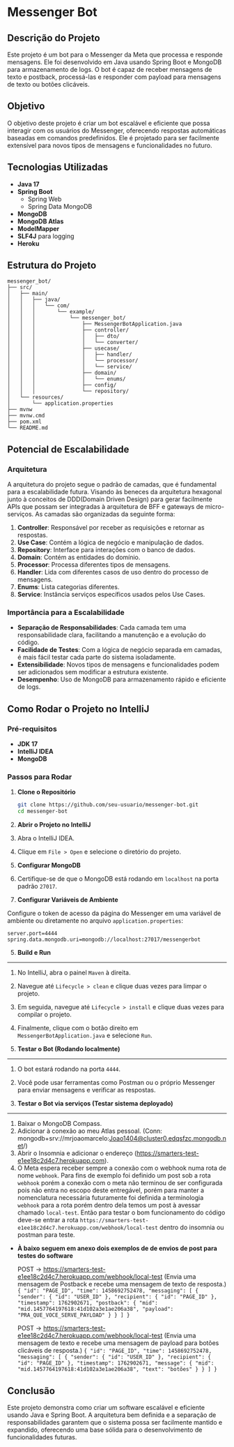 # Messenger Bot

## Descrição do Projeto

Este projeto é um bot para o Messenger da Meta que processa e responde mensagens. Ele foi desenvolvido em Java usando Spring Boot e MongoDB para armazenamento de logs. O bot é capaz de receber mensagens de texto e postback, processá-las e responder com payload para mensagens de texto ou botões clicáveis.

## Objetivo

O objetivo deste projeto é criar um bot escalável e eficiente que possa interagir com os usuários do Messenger, oferecendo respostas automáticas baseadas em comandos predefinidos. Ele é projetado para ser facilmente extensível para novos tipos de mensagens e funcionalidades no futuro.

## Tecnologias Utilizadas

- **Java 17**
- **Spring Boot**
  - Spring Web
  - Spring Data MongoDB
- **MongoDB**
- **MongoDB Atlas**
- **ModelMapper**
- **SLF4J** para logging
- **Heroku**

## Estrutura do Projeto

```
messenger_bot/
├── src/
│   ├── main/
│   │   ├── java/
│   │   │   └── com/
│   │   │       └── example/
│   │   │           └── messenger_bot/
│   │   │               ├── MessengerBotApplication.java
│   │   │               ├── controller/
│   │   │               │   ├── dto/
│   │   │               │   └── converter/
│   │   │               ├── usecase/
│   │   │               │   ├── handler/
│   │   │               │   └── processor/
│   │   │               │   └── service/
│   │   │               ├── domain/
│   │   │               │   └── enums/
│   │   │               ├── config/
│   │   │               └── repository/
│   └── resources/
│       └── application.properties
├── mvnw
├── mvnw.cmd
├── pom.xml
└── README.md
```

## Potencial de Escalabilidade

### Arquitetura

A arquitetura do projeto segue o padrão de camadas, que é fundamental para a escalabilidade futura. Visando às beneces da arquitetura hexagonal junto à conceitos de DDD(Domain Driven Design) para gerar facilmente APIs que possam ser integradas à arquitetura de BFF e gateways de micro-serviços. As camadas são organizadas da seguinte forma:

1. **Controller**: Responsável por receber as requisições e retornar as respostas.
2. **Use Case**: Contém a lógica de negócio e manipulação de dados.
3. **Repository**: Interface para interações com o banco de dados.
4. **Domain**: Contém as entidades do domínio.
5. **Processor**: Processa diferentes tipos de mensagens.
6. **Handler**: Lida com diferentes casos de uso dentro do processo de mensagens.
7. **Enums**: Lista categorias diferentes.
8. **Service**: Instância serviços específicos usados pelos Use Cases.

### Importância para a Escalabilidade

- **Separação de Responsabilidades**: Cada camada tem uma responsabilidade clara, facilitando a manutenção e a evolução do código.
- **Facilidade de Testes**: Com a lógica de negócio separada em camadas, é mais fácil testar cada parte do sistema isoladamente.
- **Extensibilidade**: Novos tipos de mensagens e funcionalidades podem ser adicionados sem modificar a estrutura existente.
- **Desempenho**: Uso de MongoDB para armazenamento rápido e eficiente de logs.

## Como Rodar o Projeto no IntelliJ

### Pré-requisitos

- **JDK 17**
- **IntelliJ IDEA**
- **MongoDB**

### Passos para Rodar

1. **Clone o Repositório**

   ```bash
   git clone https://github.com/seu-usuario/messenger-bot.git
   cd messenger-bot
   ```

2. **Abrir o Projeto no IntelliJ**

1. Abra o IntelliJ IDEA.
2. Clique em `File > Open` e selecione o diretório do projeto.

3. **Configurar MongoDB**

1. Certifique-se de que o MongoDB está rodando em `localhost` na porta padrão `27017`.

4. **Configurar Variáveis de Ambiente**

Configure o token de acesso da página do Messenger em uma variável de ambiente ou diretamente no arquivo `application.properties`:

```properties
server.port=4444
spring.data.mongodb.uri=mongodb://localhost:27017/messengerbot
```

5. **Build e Run**

----

1. No IntelliJ, abra o painel `Maven` à direita.
2. Navegue até `Lifecycle > clean` e clique duas vezes para limpar o projeto.
3. Em seguida, navegue até `Lifecycle > install` e clique duas vezes para compilar o projeto.
4. Finalmente, clique com o botão direito em `MessengerBotApplication.java` e selecione `Run`.

6. **Testar o Bot (Rodando localmente)**

----

1. O bot estará rodando na porta `4444`.
2. Você pode usar ferramentas como Postman ou o próprio Messenger para enviar mensagens e verificar as respostas.

7. **Testar o Bot via serviços (Testar sistema deployado)**

----

1. Baixar o MongoDB Compass.
2. Adicionar à conexão ao meu Atlas pessoal. (Conn: mongodb+srv://mrjoaomarcelo:Joao1404@cluster0.edqsfzc.mongodb.net/)
3. Abrir o Insomnia e adicionar o endereço (https://smarters-test-e1ee18c2d4c7.herokuapp.com).
4. O Meta espera receber sempre a conexão com o webhook numa rota de nome `webhook`. Para fins de exemplo foi definido um post sob a rota `webhook` porém a conexão com o meta não terminou de ser configurada pois não entra no escopo deste entregável, porém para manter a nomenclatura necessária futuramente foi definida a terminologia `webhook` para a rota porém dentro dela temos um post à avessar chamado `local-test`. Então para testar o bom funcionamento do código deve-se entrar a rota `https://smarters-test-e1ee18c2d4c7.herokuapp.com/webhook/local-test` dentro do insomnia ou postman para teste.

- **À baixo seguem em anexo dois exemplos de de envios de post para testes do software**

  POST -> https://smarters-test-e1ee18c2d4c7.herokuapp.com/webhook/local-test
  (Envia uma mensagem de Postback e recebe uma mensagem de texto de resposta.)
  `{
  "id": "PAGE_ID",
  "time": 1458692752478,
  "messaging": [
    {
      "sender": {
        "id": "USER_ID"
      },
      "recipient": {
        "id": "PAGE_ID"
      },
      "timestamp": 1762902671,
      "postback": {
        "mid": "mid.1457764197618:41d102a3e1ae206a38",
        "payload": "PRA_QUE_VOCE_SERVE_PAYLOAD"
      }
    }
  ]
}`

  POST -> https://smarters-test-e1ee18c2d4c7.herokuapp.com/webhook/local-test
  (Envia uma mensagem de texto e recebe uma mensagem de payload para botões clicáveis de resposta.)
  `{
  "id": "PAGE_ID",
  "time": 1458692752478,
  "messaging": [
    {
      "sender": {
        "id": "USER_ID"
      },
      "recipient": {
        "id": "PAGE_ID"
      },
      "timestamp": 1762902671,
      "message": {
        "mid": "mid.1457764197618:41d102a3e1ae206a38",
        "text": "botões"
      }
    }
  ]
}
`

## Conclusão

Este projeto demonstra como criar um software escalável e eficiente usando Java e Spring Boot. A arquitetura bem definida e a separação de responsabilidades garantem que o sistema possa ser facilmente mantido e expandido, oferecendo uma base sólida para o desenvolvimento de funcionalidades futuras.

